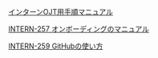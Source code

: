 [インターンOJT用手順マニュアル](https://github.com/PantaRhei-Developer/WIKI-PantaRhei/blob/main/WorkMemo/%E3%82%A4%E3%83%B3%E3%82%BF%E3%83%BC%E3%83%B3OJT%E7%94%A8%E6%89%8B%E9%A0%86%E3%83%9E%E3%83%8B%E3%83%A5%E3%82%A2%E3%83%AB.md)

[INTERN-257 オンボーディングのマニュアル](https://github.com/PantaRhei-Developer/WIKI-PantaRhei/blob/main/WorkMemo/INTERN-257%20%E3%82%AA%E3%83%B3%E3%83%9C%E3%83%BC%E3%83%87%E3%82%A3%E3%83%B3%E3%82%B0%E3%81%AE%E3%83%9E%E3%83%8B%E3%83%A5%E3%82%A2%E3%83%AB.md)

[INTERN-259 GitHubの使い方](https://github.com/PantaRhei-Developer/WIKI-PantaRhei/blob/main/WorkMemo/INTERN-259%20GitHub%E3%81%AE%E4%BD%BF%E3%81%84%E6%96%B9.md)
